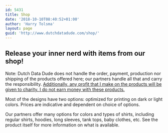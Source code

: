 ```yaml
---
id: 5431
title: Shop
date: '2018-10-10T08:40:52+01:00'
author: 'Harry Tolsma'
layout: page
guid: 'http://www.dutchdatadude.com/shop/'
---
```


<!-- wp:heading -->
<h2><strong><strong>Release your inner nerd with items from our shop!</strong></strong></h2>
<!-- /wp:heading -->

<p>Note: Dutch Data Dude does not handle the order, payment, production nor shipping of the products offered here; our partners handle all that and carry the responsibility. <span style="text-decoration: underline;">Additionally, any profit that I make on the products will be given to charity. I do not earn money with these products.</span></p>
<p>Most of the designs have two options: optimized for printing on dark or light colors. Prices are indicative and dependent on choice of options.</p>
<p>Our partners offer many options for colors and types of shirts, including regular shirts, hoodies, long sleeves, tank tops, baby clothes, etc. See the product itself for more information on what is available.</p>
